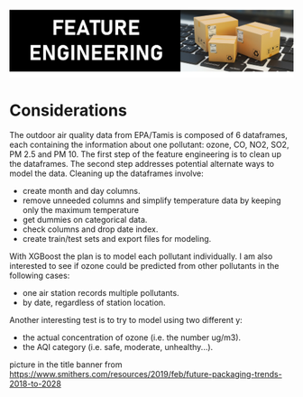 ![cover](https://github.com/Aurenkeelin18/For_You_Thorough_Recruiter/blob/afcc1d3dfeb9131f3779f3ffd1f12ca66a47e019/HoustonAirQuality/06_Images/HAQ_FEAT_Title.png)

# Considerations
The outdoor air quality data from EPA/Tamis is composed of 6 dataframes, each containing the information about one pollutant: ozone, CO, NO2, SO2, PM 2.5 and PM 10.
The first step of the feature engineering is to clean up the dataframes. The second step addresses potential alternate ways to model the data.
Cleaning up the dataframes involve:
- create month and day columns.
- remove unneeded columns and simplify temperature data by keeping only the maximum temperature
- get dummies on categorical data.
- check columns and drop date index.
- create train/test sets and export files for modeling.

With XGBoost the plan is to model each pollutant individually. I am also interested to see if ozone could be predicted from other pollutants in the following cases:
- one air station records multiple pollutants.
- by date, regardless of station location.

Another interesting test is to try to model using two different y:
- the actual concentration of ozone (i.e. the number ug/m3).
- the AQI category (i.e. safe, moderate, unhealthy...).


picture in the title banner from https://www.smithers.com/resources/2019/feb/future-packaging-trends-2018-to-2028
